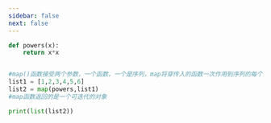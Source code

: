 ```yaml
---
sidebar: false
next: false
---
```

<BlogInfo/>






```python
def powers(x):
    return x*x


#map()函数接受两个参数，一个函数，一个是序列，map将穿传入的函数一次作用到序列的每个元素
list1 = [1,2,3,4,5,6]
list2 = map(powers,list1)
#map函数返回的是一个可迭代的对象

print(list(list2))
```






<ActionBox />
        
<style>#top-box {margin-top:0.5rem!important;}</style>